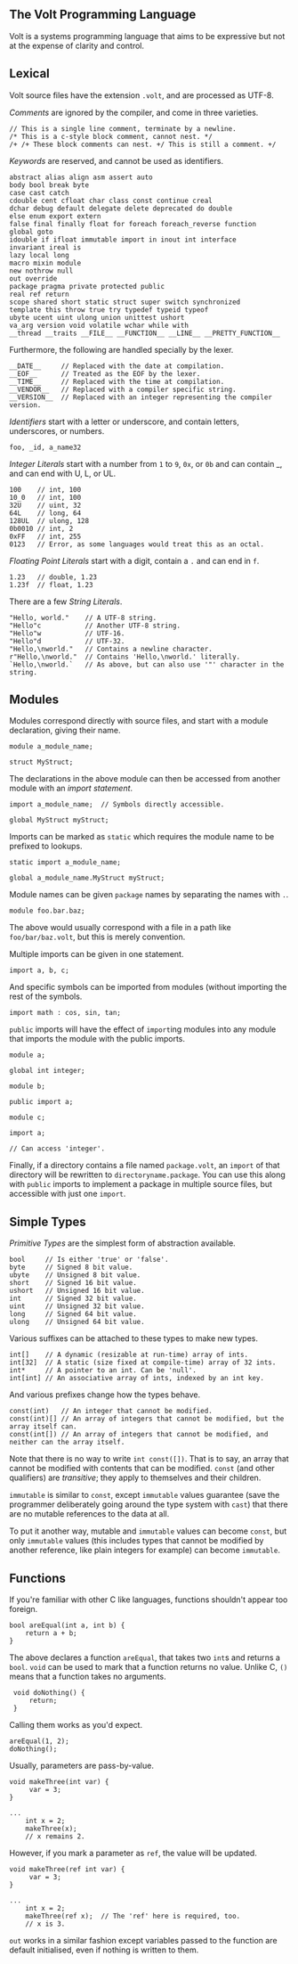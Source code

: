 ## The Volt Programming Language ##

Volt is a systems programming language that aims to be expressive but not at the expense of clarity and control.

## Lexical ##

Volt source files have the extension `.volt`, and are processed as UTF-8.

*Comments* are ignored by the compiler, and come in three varieties.

    // This is a single line comment, terminate by a newline.
    /* This is a c-style block comment, cannot nest. */
    /+ /+ These block comments can nest. +/ This is still a comment. +/

*Keywords* are reserved, and cannot be used as identifiers.

    abstract alias align asm assert auto
    body bool break byte
    case cast catch
    cdouble cent cfloat char class const continue creal
    dchar debug default delegate delete deprecated do double
    else enum export extern
    false final finally float for foreach foreach_reverse function
    global goto
    idouble if ifloat immutable import in inout int interface
    invariant ireal is
    lazy local long
    macro mixin module
    new nothrow null
    out override
    package pragma private protected public
    real ref return
    scope shared short static struct super switch synchronized
    template this throw true try typedef typeid typeof
    ubyte ucent uint ulong union unittest ushort
    va_arg version void volatile wchar while with
    __thread __traits __FILE__ __FUNCTION__ __LINE__ __PRETTY_FUNCTION__

Furthermore, the following are handled specially by the lexer.

    __DATE__     // Replaced with the date at compilation.
    __EOF__      // Treated as the EOF by the lexer.
    __TIME__     // Replaced with the time at compilation.
    __VENDOR__   // Replaced with a compiler specific string.
    __VERSION__  // Replaced with an integer representing the compiler version.

*Identifiers* start with a letter or underscore, and contain letters, underscores, or numbers.

    foo, _id, a_name32

*Integer Literals* start with a number from `1` to `9`, `0x`, or `0b` and can contain _, and can end with U, L, or UL.

    100    // int, 100
    10_0   // int, 100
    32U    // uint, 32
    64L    // long, 64
    128UL  // ulong, 128
    0b0010 // int, 2
    0xFF   // int, 255
    0123   // Error, as some languages would treat this as an octal. 

*Floating Point Literals* start with a digit, contain a `.` and can end in `f`.

    1.23   // double, 1.23
    1.23f  // float, 1.23

There are a few *String Literals*.

    "Hello, world."    // A UTF-8 string.
    "Hello"c           // Another UTF-8 string.
    "Hello"w           // UTF-16.
    "Hello"d           // UTF-32.
    "Hello,\nworld."   // Contains a newline character.
    r"Hello,\nworld."  // Contains 'Hello,\nworld.' literally.
    `Hello,\nworld.`   // As above, but can also use '"' character in the string.

## Modules ##

Modules correspond directly with source files, and start with a module declaration, giving their name.

    module a_module_name;

    struct MyStruct;

The declarations in the above module can then be accessed from another module with an *import statement*.

    import a_module_name;  // Symbols directly accessible.

    global MyStruct myStruct;

Imports can be marked as `static` which requires the module name to be prefixed to lookups.

    static import a_module_name;

    global a_module_name.MyStruct myStruct;

Module names can be given `package` names by separating the names with `.`.

    module foo.bar.baz;

The above would usually correspond with a file in a path like `foo/bar/baz.volt`, but this is merely convention.

Multiple imports can be given in one statement.

    import a, b, c;

And specific symbols can be imported from modules (without importing the rest of the symbols.

    import math : cos, sin, tan;

`public` imports will have the effect of `import`ing modules into any module that imports the module with the public imports.

    module a;

    global int integer;

<!-- -->

    module b;

    public import a;

<!-- -->

    module c;

    import a;

    // Can access 'integer'.

Finally, if a directory contains a file named `package.volt`, an `import` of that directory will be rewritten to `directoryname.package`. You can use this along with `public` imports to implement a package in multiple source files, but accessible with just one `import`.

## Simple Types ##

*Primitive Types* are the simplest form of abstraction available.

    bool     // Is either 'true' or 'false'.
    byte     // Signed 8 bit value.
    ubyte    // Unsigned 8 bit value.
    short    // Signed 16 bit value.
    ushort   // Unsigned 16 bit value.
    int      // Signed 32 bit value.
    uint     // Unsigned 32 bit value.
    long     // Signed 64 bit value.
    ulong    // Unsigned 64 bit value.

Various suffixes can be attached to these types to make new types.

    int[]    // A dynamic (resizable at run-time) array of ints.
    int[32]  // A static (size fixed at compile-time) array of 32 ints.
    int*     // A pointer to an int. Can be 'null'.
    int[int] // An associative array of ints, indexed by an int key.

And various prefixes change how the types behave.

    const(int)   // An integer that cannot be modified.
    const(int)[] // An array of integers that cannot be modified, but the array itself can.
    const(int[]) // An array of integers that cannot be modified, and neither can the array itself.

Note that there is no way to write `int const([])`. That is to say, an array that cannot be modified with contents that can be modified. `const` (and other qualifiers) are *transitive*; they apply to themselves and their children.

`immutable` is similar to `const`, except `immutable` values guarantee (save the programmer deliberately going around the type system with `cast`) that there are no mutable references to the data at all.

To put it another way, mutable and `immutable` values can become `const`, but only `immutable` values (this includes types that cannot be modified by another reference, like plain integers for example) can become `immutable`.

## Functions ##

If you're familiar with other C like languages, functions shouldn't appear too foreign.

    bool areEqual(int a, int b) {
        return a + b;
    }

The above declares a function `areEqual`, that takes two `int`s and returns a `bool`. `void` can be used to mark that a function returns no value. Unlike C, `()` means that a function takes no arguments.

     void doNothing() {
         return;
     }

Calling them works as you'd expect.

    areEqual(1, 2);
    doNothing();


Usually, parameters are pass-by-value.

    void makeThree(int var) {
         var = 3;
    }

    ...
        int x = 2;
        makeThree(x);
        // x remains 2.

However, if you mark a parameter as `ref`, the value will be updated.

    void makeThree(ref int var) {
         var = 3;
    }

    ...
        int x = 2;
        makeThree(ref x);  // The 'ref' here is required, too.
        // x is 3.

`out` works in a similar fashion except variables passed to the function are default initialised, even if nothing is written to them.

